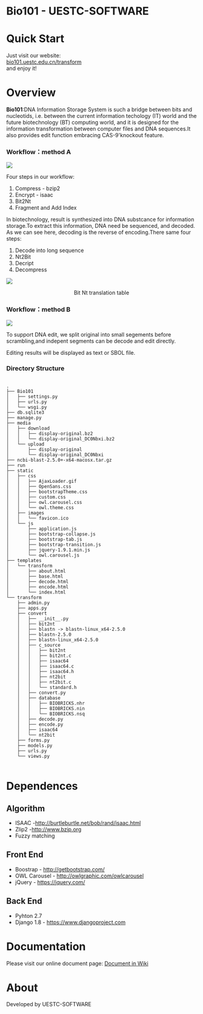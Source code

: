 # Bio101 - UESTC-SOFTWARE

<h1>Quick Start</h1>
<p>Just visit our website:<br>
<a href="bio101.uestc.edu.cn/transform">bio101.uestc.edu.cn/transform</a><br>
and enjoy it!
<p>

<h1>Overview</h1>
<p> <strong>Bio101</strong>:DNA Information Storage System is such a bridge between bits and nucleotids, i.e. between the current information techology (IT) world and the future biotechnology (BT) computing world, and it is designed for the information transformation between computer files and DNA sequences.It also provides edit function embracing CAS-9'knockout feature.</p>
<h3>Workflow：method A</h3>

<img src="http://bio101.uestc.edu.cn/static/images/about_5.png" >
<p>Four steps in our workflow:
<ol>
<li>Compress - bzip2</li>
<li>Encrypt - isaac</li>
<li>Bit2Nt </li>
<li>Fragment and Add Index</li>
</ol>
<p>
In biotechnology, result is synthesized into DNA substcance for information storage.To extract this information, DNA need be sequenced, and decoded.
As we can see here, decoding is the reverse of encoding.There same four steps:
</p>
<ol>
<li>Decode into long sequence</li>
<li>Nt2Bit</li>
<li>Decript</li>
<li>Decompress</li>
</ol>
<img src="http://2016.igem.org/wiki/images/9/96/Uestc_software-modeling_table2.png" >
<p style="fontsize:small;text-align:center;">Bit Nt translation table</p>
</p>
<h3>Workflow：method B</h3>
<img src="http://2016.igem.org/wiki/images/2/27/Uestc_software-011.jpg">
<p>To support DNA edit, we split original into small segements before scrambling,and indepent segments can be decode and edit directly.</p>
<p>Editing results will be displayed as text or SBOL file.</p>

<h3>Directory Structure</h3>
<pre>
<code>
.
├── Bio101
│   ├── settings.py
│   ├── urls.py
│   └── wsgi.py
├── db.sqlite3
├── manage.py
├── media
│   ├── download
│   │   ├── display-original.bz2
│   │   └── display-original_DC0Nbxi.bz2
│   └── upload
│       ├── display-original
│       └── display-original_DC0Nbxi
├── ncbi-blast-2.5.0+-x64-macosx.tar.gz
├── run
├── static
│   ├── css
│   │   ├── AjaxLoader.gif
│   │   ├── OpenSans.css
│   │   ├── bootstrapTheme.css
│   │   ├── custom.css
│   │   ├── owl.carousel.css
│   │   └── owl.theme.css
│   ├── images
│   │   └── favicon.ico
│   └── js
│       ├── application.js
│       ├── bootstrap-collapse.js
│       ├── bootstrap-tab.js
│       ├── bootstrap-transition.js
│       ├── jquery-1.9.1.min.js
│       └── owl.carousel.js
├── templates
│   └── transform
│       ├── about.html
│       ├── base.html
│       ├── decode.html
│       ├── encode.html
│       └── index.html
└── transform
    ├── admin.py
    ├── apps.py
    ├── convert
    │   ├── __init__.py
    │   ├── bit2nt
    │   ├── blastn -> blastn-linux_x64-2.5.0
    │   ├── blastn-2.5.0
    │   ├── blastn-linux_x64-2.5.0
    │   ├── c_source
    │   │   ├── bit2nt
    │   │   ├── bit2nt.c
    │   │   ├── isaac64
    │   │   ├── isaac64.c
    │   │   ├── isaac64.h
    │   │   ├── nt2bit
    │   │   ├── nt2bit.c
    │   │   └── standard.h
    │   ├── convert.py
    │   ├── database
    │   │   ├── BIOBRICKS.nhr
    │   │   ├── BIOBRICKS.nin
    │   │   └── BIOBRICKS.nsq
    │   ├── decode.py
    │   ├── encode.py
    │   ├── isaac64
    │   └── nt2bit
    ├── forms.py
    ├── models.py
    ├── urls.py
    └── views.py
</code>
</pre>
<h1>Dependences</h1>
<h2>Algorithm</h2>
<ul>
<li>ISAAC -<a href="http://burtleburtle.net/bob/rand/isaac.html">http://burtleburtle.net/bob/rand/isaac.html</a></li>
<li>Zlip2 -<a href="http://www.bzip.org">http://www.bzip.org</a></li>
<li>Fuzzy matching</li>
</ul>

<h2>Front End</h2>
<ul>
<li>Boostrap - <a href="http://getbootstrap.com/">http://getbootstrap.com/</a></li>
<li>OWL Carousel - <a href="http://owlgraphic.com/owlcarousel">http://owlgraphic.com/owlcarousel</a></li>
<li>jQuery - <a href="https://jquery.com/">https://jquery.com/</a></li>
</ul>

<h2>Back End</h2>
<ul>
<li>Pyhton 2.7</li>
<li>Django 1.8 - <a href="https://www.djangoproject.com">https://www.djangoproject.com</a></li>
</ul>
<h1> Documentation</h1> 
<p>Please visit our online document page: <a href="http://2016.igem.org/Team:UESTC-software/Document" target="_blank">Document in Wiki</a>
<h1>About</h1>
<p>Developed by UESTC-SOFTWARE</p>

